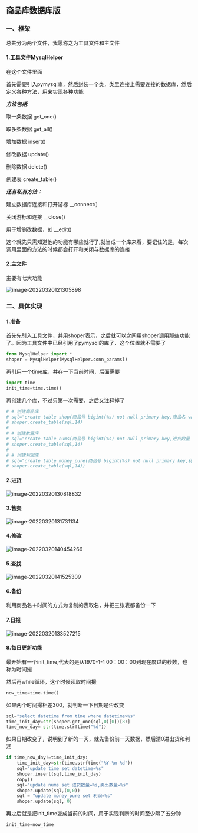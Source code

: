## 商品库数据库版

### 一、框架

总共分为两个文件，我愿称之为工具文件和主文件

#### 1.工具文件MysqlHelper

在这个文件里面

首先需要引入pymysql库，然后封装一个类，类里连接上需要连接的数据库，然后定义各种方法，用来实现各种功能

***方法包括:*** 

取一条数据		get_one()

取多条数据		get_all()

增加数据			insert()

修改数据			update()

删除数据			delete()

创建表				create_table()



***还有私有方法：***

建立数据库连接和打开游标		__connect()

关闭游标和连接							__close()

用于增删改数据，创						__edit()



这个就先只需知道他的功能有哪些就行了,就当成一个库来看，要记住的是，每次调用里面的方法的时候都会打开和关闭与数据库的连接



#### 2.主文件

主要有七大功能

![image-20220320121305898](https://gitee.com/buguai_lxw/key/raw/master/202203201213968.png)



### 二、具体实现

#### 1.准备

首先先引入工具文件，并用shoper表示，之后就可以之间用shoper调用那些功能了。因为工具文件中已经引用了pymysql的库了，这个位置就不需要了

```python
from MysqlHelper import *
shoper = MysqlHelper(MysqlHelper.conn_paramsl)
```

再引用一个time库，并存一下当前时间，后面需要

```python
import time
init_time=time.time()
```

再创建几个库，不过只第一次需要，之后又注释掉了

```python
# # 创建商品库
# sql="create table shop(商品号 bigint(%s) not null primary key,商品名 varchar(10) not null,售价 decimal(10,2) not null,进价 decimal(10,2));"
# shoper.create_table(sql,14)
#
# # 创建数量库
# sql="create table nums(商品号 bigint(%s) not null primary key,进货数量 int(6) not null,卖出数量 int(6) not null,库存数量 int(6) not null);"
# shoper.create_table(sql,14)
#
# # 创建利润库
# sql="create table money_pure(商品号 bigint(%s) not null primary key,利润 decimal(6,2));"
# shoper.create_table(sql,14))
```



#### 2.进货

![image-20220320130818832](https://gitee.com/buguai_lxw/key/raw/master/202203201308893.png)



#### 3.售卖

![image-20220320131731134](https://gitee.com/buguai_lxw/key/raw/master/202203201317183.png)



#### 4.修改

![image-20220320140454266](https://gitee.com/buguai_lxw/key/raw/master/202203201404316.png)



#### 5.查找

![image-20220320141525309](https://gitee.com/buguai_lxw/key/raw/master/202203201415364.png)



#### 6.备份

利用商品名＋时间的方式为复制的表取名，并把三张表都备份一下



#### 7.日报

![image-20220320133527215](https://gitee.com/buguai_lxw/key/raw/master/202203201335260.png)



#### 8.每日更新功能

最开始有一个init_time,代表的是从1970-1-1 00：00：00到现在度过的秒数，也称为时间撮

然后再while循环，这个时候读取时间撮

```python
now_time=time.time()
```

如果两个时间撮相差300，就判断一下日期是否改变

```python
sql="select datetime from time where datetime>%s"
time_init_day=str(shoper.get_one(sql,0)[0])[8:]
time_now_day= str(time.strftime("%d"))
```

如果日期改变了，说明到了新的一天，就先备份前一天数据，然后清0进出货和利润

```python
if time_now_day!=time_init_day:
    time_init_day=str(time.strftime("%Y-%m-%d"))
    sql="update time set datetime=%s"
    shoper.insert(sql,time_init_day)
    copy()
    sql="update nums set 进货数量=%s,卖出数量=%s"
    shoper.update(sql,(0,0))
    sql = "update money_pure set 利润=%s"
    shoper.update(sql, 0)
```

再之后就是把init_time变成当前的时间，用于实现判断的时间至少隔了五分钟

```python
init_time=now_time
```